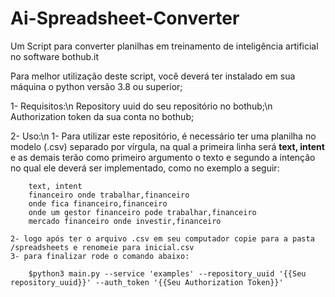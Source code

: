 # Ai-Spreadsheet-Converter
Um Script para converter planilhas em treinamento de inteligência artificial no software bothub.it

Para melhor utilização deste script, você deverá ter instalado em sua máquina o python versão 3.8 ou superior;

1- Requisitos:\n
	Repository uuid do seu repositório no bothub;\n
	Authorization token da sua conta no bothub; 
    


2- Uso:\n
    1- Para utilizar este repositório, é necessário ter uma planilha no modelo (.csv) separado por vírgula, na qual a primeira linha será <strong>text, intent</strong>
    e as demais terão como primeiro argumento o texto e segundo a intenção no qual ele deverá ser implementado, como no exemplo a seguir:
    
        text, intent
        financeiro onde trabalhar,financeiro
        onde fica financeiro,financeiro
        onde um gestor financeiro pode trabalhar,financeiro
        mercado financeiro onde investir,financeiro

    2- logo após ter o arquivo .csv em seu computador copie para a pasta /spreadsheets e renomeie para inicial.csv
    3- para finalizar rode o comando abaixo:
        
        $python3 main.py --service 'examples' --repository_uuid '{{Seu repository_uuid}}' --auth_token '{{Seu Authorization Token}}'
